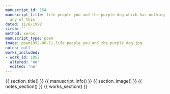 ```yaml
---
manuscript_id: 154
manuscript_title: life people you and the purple dog which has nothing to do with
  any of this
dated: 11/6/1992
circa: ''
method: xerox
manuscript_type: poem
image: poem1992-06-11-life_people_you_and_the_purple_dog.jpg
notes: null
works_included:
- work_id: 1852
  altered: 'no'
  edited: 'no'
---
```


{{ section_title() }}
{{ manuscript_info() }}
{{ section_image() }}
{{ notes_section() }}
{{ works_section() }}
